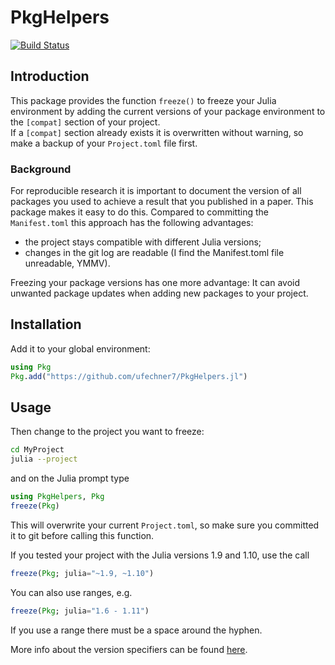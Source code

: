 # PkgHelpers

[![Build Status](https://github.com/ufechner7/PkgHelpers.jl/actions/workflows/CI.yml/badge.svg?branch=main)](https://github.com/ufechner7/PkgHelpers.jl/actions/workflows/CI.yml?query=branch%3Amain)

## Introduction
This package provides the function `freeze()` to freeze your Julia environment by adding
the current versions of your package environment to the `[compat]` section of your project.  
If a `[compat]` section already exists it is overwritten without warning, so make a backup
of your `Project.toml` file first.

### Background
For reproducible research it is important to document the version of all packages you used to
achieve a result that you published in a paper. This package makes it easy to do this. Compared to committing the `Manifest.toml` this approach has the following advantages:

- the project stays compatible with different Julia versions;
- changes in the git log are readable (I find the Manifest.toml file unreadable, YMMV).

Freezing your package versions has one more advantage: It can avoid unwanted package updates
when adding new packages to your project.


## Installation

Add it to your global environment:  
```julia
using Pkg
Pkg.add("https://github.com/ufechner7/PkgHelpers.jl")
```
## Usage

Then change to the project you want to freeze:  
```bash
cd MyProject
julia --project
```
and on the Julia prompt type
```julia
using PkgHelpers, Pkg
freeze(Pkg)
```
This will overwrite your current `Project.toml`, so make sure you committed it to git before calling this function.

If you tested your project with the Julia versions 1.9 and 1.10, use the call
```julia
freeze(Pkg; julia="~1.9, ~1.10")
```
You can also use ranges, e.g.
```julia
freeze(Pkg; julia="1.6 - 1.11")
```
If you use a range there must be a space around the hyphen.

More info about the version specifiers can be found [here](https://pkgdocs.julialang.org/v1/compatibility/).
